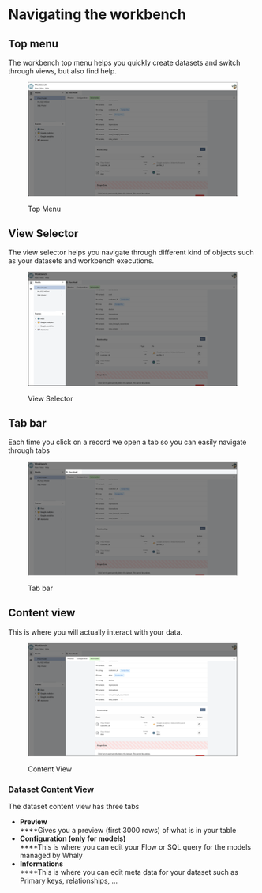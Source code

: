 # Navigating the workbench

## Top menu

The workbench top menu helps you quickly create datasets and switch through views, but also find help.

<figure><img src="../../.gitbook/assets/image (23).png" alt=""><figcaption><p>Top Menu</p></figcaption></figure>

## View Selector

The view selector helps you navigate through different kind of objects such as your datasets and workbench executions.

<figure><img src="../../.gitbook/assets/image (11).png" alt=""><figcaption><p>View Selector</p></figcaption></figure>

## Tab bar

Each time you click on a record we open a tab so you can easily navigate through tabs&#x20;

<figure><img src="../../.gitbook/assets/image (4).png" alt=""><figcaption><p>Tab bar</p></figcaption></figure>

## Content view

This is where you will actually interact with your data.

<figure><img src="../../.gitbook/assets/image (13).png" alt=""><figcaption><p>Content View</p></figcaption></figure>

### Dataset Content View

The dataset content view has three tabs

* **Preview**\
  ****Gives you a preview (first 3000 rows) of what is in your table
* **Configuration (only for models)**\
  ****This is where you can edit your Flow or SQL query for the models managed by Whaly
* **Informations**\
  ****This is where you can edit meta data for your dataset such as Primary keys, relationships, ...

